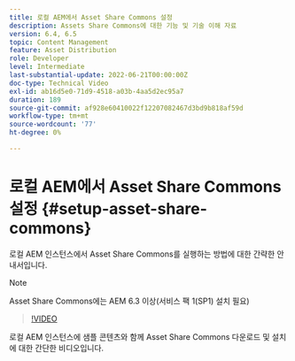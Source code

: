 ```yaml
---
title: 로컬 AEM에서 Asset Share Commons 설정
description: Assets Share Commons에 대한 기능 및 기술 이해 자료
version: 6.4, 6.5
topic: Content Management
feature: Asset Distribution
role: Developer
level: Intermediate
last-substantial-update: 2022-06-21T00:00:00Z
doc-type: Technical Video
exl-id: ab16d5e0-71d9-4518-a03b-4aa5d2ec95a7
duration: 189
source-git-commit: af928e60410022f12207082467d3bd9b818af59d
workflow-type: tm+mt
source-wordcount: '77'
ht-degree: 0%

---
```


# 로컬 AEM에서 Asset Share Commons 설정 {#setup-asset-share-commons}

로컬 AEM 인스턴스에서 Asset Share Commons를 실행하는 방법에 대한 간략한 안내서입니다.

>[!NOTE]
>
>Asset Share Commons에는 AEM 6.3 이상(서비스 팩 1(SP1) 설치 필요)

>[!VIDEO](https://video.tv.adobe.com/v/20499?quality=12&learn=on)

로컬 AEM 인스턴스에 샘플 콘텐츠와 함께 Asset Share Commons 다운로드 및 설치에 대한 간단한 비디오입니다.
